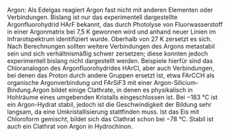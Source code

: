 Argon: Als Edelgas reagiert Argon fast nicht mit anderen Elementen oder Verbindungen. Bislang ist nur das experimentell dargestellte Argonfluorohydrid HArF bekannt, das durch Photolyse von Fluorwasserstoff in einer Argonmatrix bei 7,5 K gewonnen wird und anhand neuer Linien im Infrarotspektrum identifiziert wurde. Oberhalb von 27 K zersetzt es sich. Nach Berechnungen sollten weitere Verbindungen des Argons metastabil sein und sich verhältnismäßig schwer zersetzen; diese konnten jedoch experimentell bislang nicht dargestellt werden. Beispiele hierfür sind das Chloranalogon des Argonfluorohydrides HArCl, aber auch Verbindungen, bei denen das Proton durch andere Gruppen ersetzt ist, etwa FArCCH als organische Argonverbindung und FArSiF3 mit einer Argon-Silicium-Bindung.Argon bildet einige Clathrate, in denen es physikalisch in Hohlräume eines umgebenden Kristalls eingeschlossen ist. Bei −183 °C ist ein Argon-Hydrat stabil, jedoch ist die Geschwindigkeit der Bildung sehr langsam, da eine Umkristallisierung stattfinden muss. Ist das Eis mit Chloroform gemischt, bildet sich das Clathrat schon bei −78 °C. Stabil ist auch ein Clathrat von Argon in Hydrochinon.
